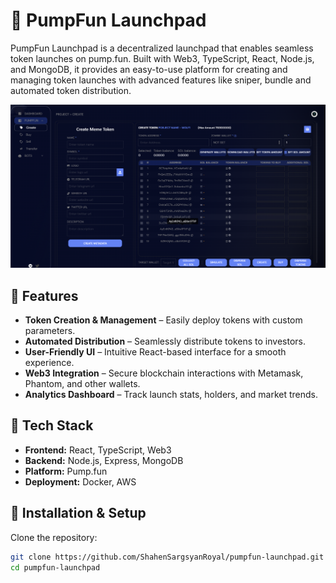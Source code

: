 
# 🚀 PumpFun Launchpad  

PumpFun Launchpad is a decentralized launchpad that enables seamless token launches on pump.fun. Built with Web3, TypeScript, React, Node.js, and MongoDB, it provides an easy-to-use platform for creating and managing token launches with advanced features like sniper, bundle and automated token distribution.

![Launchpad Screenshot](launchpad/1.png)

## 🌟 Features  

- **Token Creation & Management** – Easily deploy tokens with custom parameters.  
- **Automated Distribution** – Seamlessly distribute tokens to investors.  
- **User-Friendly UI** – Intuitive React-based interface for a smooth experience.  
- **Web3 Integration** – Secure blockchain interactions with Metamask, Phantom, and other wallets.  
- **Analytics Dashboard** – Track launch stats, holders, and market trends.  

## 🎯 Tech Stack  

- **Frontend:** React, TypeScript, Web3  
- **Backend:** Node.js, Express, MongoDB  
- **Platform:** Pump.fun  
- **Deployment:** Docker, AWS  

## 🚀 Installation & Setup  

Clone the repository:  

```sh
git clone https://github.com/ShahenSargsyanRoyal/pumpfun-launchpad.git
cd pumpfun-launchpad
